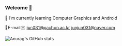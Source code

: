 ### Welcome 👋
🌱 I’m currently learning Computer Graphics and Android

💌E-mail✉️
jun031@gachon.ac.kr
junjun031@naver.com

<!--
**ShinJunYoung/ShinJunYoung** is a ✨ _special_ ✨ repository because its `README.md` (this file) appears on your GitHub profile.

Here are some ideas to get you started:

- 🔭 I’m currently working on ...

- 👯 I’m looking to collaborate on ...
- 🤔 I’m looking for help with ...
- 💬 Ask me about ...
- 📫 How to reach me: ...
- 😄 Pronouns: ...
- ⚡ Fun fact: ...
-->

![Anurag's GitHub stats](https://github-readme-stats.vercel.app/api?username=ShinJunYoung&show_icons=true&theme=graywhite)
